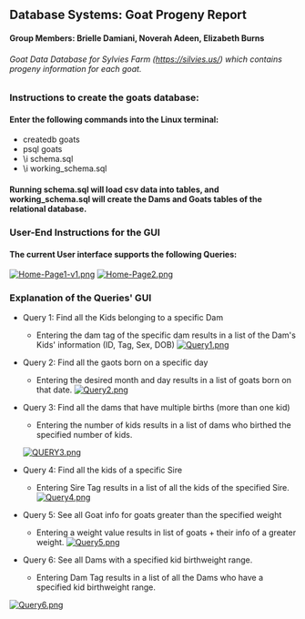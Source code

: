 ## Database Systems: Goat Progeny Report 
#### Group Members: Brielle Damiani, Noverah Adeen, Elizabeth Burns
###### Goat Data Database for Sylvies Farm (<https://silvies.us/>) which contains progeny information for each goat.

### Instructions to create the goats database:
#### Enter the following commands into the Linux terminal:
- createdb goats
- psql goats
- \i schema.sql
- \i working_schema.sql
#### Running schema.sql will load csv data into tables, and working_schema.sql will create the Dams and Goats tables of the relational database.
  
### User-End Instructions for the GUI
#### The current User interface supports the following Queries:
[![Home-Page1-v1.png](https://i.postimg.cc/DzMj5GH8/Home-Page1-v1.png)](https://postimg.cc/d7GjVhqY)
 [![Home-Page2.png](https://i.postimg.cc/RF2YCtLj/Home-Page2.png)](https://postimg.cc/tZtk2Yf5)

### Explanation of the Queries' GUI
- Query 1: Find all the Kids belonging to a specific Dam
  - Entering the dam tag of the specific dam results in a list of the Dam's Kids' information (ID, Tag, Sex, DOB)
  [![Query1.png](https://i.postimg.cc/kXQdHMq5/Query1.png)](https://postimg.cc/3dx64TyM)

- Query 2: Find all the gaots born on a specific day
  - Entering the desired month and day results in a list of goats born on that date.
  [![Query2.png](https://i.postimg.cc/x19SVr13/Query2.png)](https://postimg.cc/SJ1Pcv8n)

- Query 3: Find all the dams that have multiple births (more than one kid)
  - Entering the number of kids results in a list of dams who birthed the specified number of kids.
     
  [![QUERY3.png](https://i.postimg.cc/d1kbjw5w/QUERY3.png)](https://postimg.cc/DJhp2kVM)

- Query 4: Find all the kids of a specific Sire
  - Entering Sire Tag results in a list of all the kids of the specified Sire.
[![Query4.png](https://i.postimg.cc/gkq5VnDP/Query4.png)](https://postimg.cc/dL34vQpW)

- Query 5: See all Goat info for goats greater than the specified weight
    - Entering a weight value results in list of goats + their info of a greater weight.
[![Query5.png](https://i.postimg.cc/sDdLtpXW/Query5.png)](https://postimg.cc/MX5tBf1Z)

- Query 6: See all Dams with a specified kid birthweight range.
  - Entering Dam Tag results in a list of all the Dams who have a specified kid birthweight range.
    
[![Query6.png](https://i.postimg.cc/0jmBzNtr/Query6.png)](https://postimg.cc/FkrZqhXQ)





